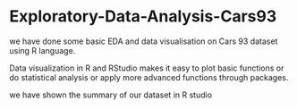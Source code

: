 # Exploratory-Data-Analysis-Cars93
we have done some basic EDA and data visualisation on Cars 93 dataset using R language.

Data visualization in R and RStudio makes it easy to plot basic functions or
do statistical analysis or apply more advanced functions through packages.

we have shown the summary of our dataset in R studio
